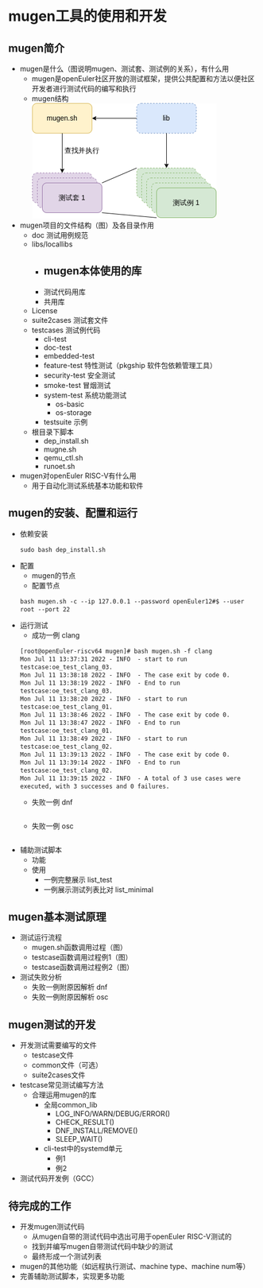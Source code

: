 # mugen工具的使用和开发  
## mugen简介  
- mugen是什么（图说明mugen、测试套、测试例的关系），有什么用  
    - mugen是openEuler社区开放的测试框架，提供公共配置和方法以便社区开发者进行测试代码的编写和执行  
    - mugen结构  
        <img src="../Pic/mugen_testsuite_testcases.png">  
- mugen项目的文件结构（图）及各目录作用  
    - doc 测试用例规范  
    - libs/locallibs  
        - mugen本体使用的库  
            - 
        - 测试代码用库  
        - 共用库  
    - License  
    - suite2cases 测试套文件  
    - testcases 测试例代码  
        - cli-test  
        - doc-test  
        - embedded-test  
        - feature-test 特性测试（pkgship 软件包依赖管理工具）  
        - security-test 安全测试  
        - smoke-test 冒烟测试  
        - system-test 系统功能测试  
            - os-basic  
            - os-storage  
        - testsuite 示例
    - 根目录下脚本  
        - dep_install.sh
        - mugne.sh  
        - qemu_ctl.sh  
        - runoet.sh  
- mugen对openEuler RISC-V有什么用  
    - 用于自动化测试系统基本功能和软件  
## mugen的安装、配置和运行  
- 依赖安装  
    ```shell
    sudo bash dep_install.sh
    ```
- 配置  
    - mugen的节点  
    - 配置节点  
    ```shell
    bash mugen.sh -c --ip 127.0.0.1 --password openEuler12#$ --user root --port 22
    ```
- 运行测试  
    - 成功一例 clang  
    ```shell  
    [root@openEuler-riscv64 mugen]# bash mugen.sh -f clang
    Mon Jul 11 13:37:31 2022 - INFO  - start to run testcase:oe_test_clang_03.
    Mon Jul 11 13:38:18 2022 - INFO  - The case exit by code 0.
    Mon Jul 11 13:38:19 2022 - INFO  - End to run testcase:oe_test_clang_03.
    Mon Jul 11 13:38:20 2022 - INFO  - start to run testcase:oe_test_clang_01.
    Mon Jul 11 13:38:46 2022 - INFO  - The case exit by code 0.
    Mon Jul 11 13:38:47 2022 - INFO  - End to run testcase:oe_test_clang_01.
    Mon Jul 11 13:38:49 2022 - INFO  - start to run testcase:oe_test_clang_02.
    Mon Jul 11 13:39:13 2022 - INFO  - The case exit by code 0.
    Mon Jul 11 13:39:14 2022 - INFO  - End to run testcase:oe_test_clang_02.
    Mon Jul 11 13:39:15 2022 - INFO  - A total of 3 use cases were executed, with 3 successes and 0 failures.
    ```
    - 失败一例 dnf  
    ```shell  

    ```
    - 失败一例 osc  
    ```shell  

    ```
- 辅助测试脚本  
    - 功能  
    - 使用  
        - 一例完整展示 list_test  
        - 一例展示测试列表比对 list_minimal  
## mugen基本测试原理  
- 测试运行流程   
    - mugen.sh函数调用过程（图）  
    - testcase函数调用过程例1（图）  
    - testcase函数调用过程例2（图）  
- 测试失败分析  
    - 失败一例附原因解析 dnf  
    - 失败一例附原因解析 osc    
## mugen测试的开发  
- 开发测试需要编写的文件  
    - testcase文件  
    - common文件（可选）  
    - suite2cases文件  
- testcase常见测试编写方法  
    - 合理运用mugen的库  
        - 全局common_lib  
            - LOG_INFO/WARN/DEBUG/ERROR()  
            - CHECK_RESULT()  
            - DNF_INSTALL/REMOVE()  
            - SLEEP_WAIT()  
        - cli-test中的systemd单元  
            - 例1  
            - 例2  
- 测试代码开发例（GCC） 
## 待完成的工作  
- 开发mugen测试代码  
    - 从mugen自带的测试代码中选出可用于openEuler RISC-V测试的  
    - 找到并编写mugen自带测试代码中缺少的测试  
    - 最终形成一个测试列表  
- mugen的其他功能（如远程执行测试、machine type、machine num等）  
- 完善辅助测试脚本，实现更多功能  